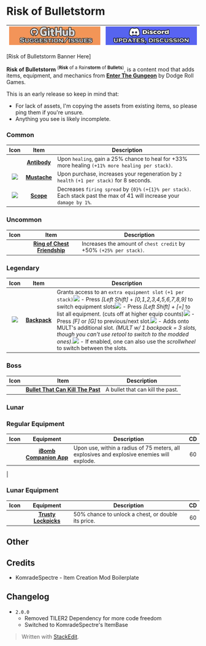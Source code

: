 ﻿# Risk of Bulletstorm
| [![github issues/request link](https://raw.githubusercontent.com/DestroyedClone/PoseHelper/master/PoseHelper/github_link.webp)](https://github.com/DestroyedClone/RiskOfBulletstorm/issues) | [![discord invite](https://raw.githubusercontent.com/DestroyedClone/PoseHelper/master/PoseHelper/discord_link.webp)](https://discord.gg/DpHu3qXMHK) |
|--|--|

[Risk of Bulletstorm Banner Here]

**Risk of Bulletstorm** <sup>(**Risk** of a Rain**storm** of **Bullets**)</sup>, is a content mod that adds items, equipment, and mechanics from [**Enter The Gungeon**](https://www.dodgeroll.com/gungeon/) by Dodge Roll Games.

This is an early release so keep in mind that:
- For lack of assets, I'm copying the assets from existing items, so please ping them if you're unsure.
- Anything you see is likely incomplete.

### Common
|Icon| Item | Description |
|:--:|:--:|--|
| | [**Antibody**](https://enterthegungeon.fandom.com/wiki/Antibody) | Upon `healing`, gain a 25% chance to heal for +33% more healing `(+11% more healing per stack)`.
| ![](https://i.imgur.com/mgb7N2g.png) | [**Mustache**](https://enterthegungeon.fandom.com/wiki/Mustache) | Upon purchase, increases your regeneration by `2 health` `(+1 per stack)` for 8 seconds.
| ![](https://i.imgur.com/MFuBwOI.png) | [**Scope**](https://enterthegungeon.fandom.com/wiki/Scope) | Decreases `firing spread` by `{0}%` `(+{1}% per stack)`.  Each stack past the max of 41 will increase your `damage by 1%`.

### Uncommon
|Icon| Item | Description |
|:--:|:--:|--|
| | [**Ring of Chest Friendship**](https://enterthegungeon.fandom.com/wiki/Ring_of_Chest_Friendship) | Increases the amount of `chest credit` by +50% `(+25% per stack)`.

### Legendary
|Icon| Item | Description |
|:--:|:--:|--|
|![](https://i.imgur.com/msag2Ku.png)|[**Backpack**](https://enterthegungeon.fandom.com/wiki/Backpack)|Grants access to an `extra equipment slot` `(+1 per stack)`![](https://i.imgur.com/G5NGtxV.png) - Press *[Left Shift]* + *[0,1,2,3,4,5,6,7,8,9]* to switch equipment slots![](https://i.imgur.com/G5NGtxV.png) - Press *[Left Shift] + [=]* to list all equipment. (cuts off at higher equip counts)![](https://i.imgur.com/G5NGtxV.png) - Press *[F]* or *[G]* to previous/next slot.![](https://i.imgur.com/G5NGtxV.png) - Adds onto MULT's additional slot. *(MULT w/ 1 backpack = 3 slots, though you can't use retool to switch to the modded ones)*.![](https://i.imgur.com/G5NGtxV.png) - If enabled, one can also use the *scrollwheel* to switch between the slots. |

### Boss
|Icon| Item | Description |
|:--:|:--:|--|
|  | [**Bullet That Can Kill The Past**](https://enterthegungeon.fandom.com/wiki/Bullet_That_Can_Kill_The_Past) | A bullet that can kill the past. |

### Lunar

### Regular Equipment
|Icon| Equipment | Description | CD |
|:--:|:--:|--|:--:|
|  | [**iBomb Companion App**](https://enterthegungeon.fandom.com/wiki/IBomb_Companion_App) | Upon use, within a radius of 75 meters, all explosives and explosive enemies will explode. | 60
|  

### Lunar Equipment
|Icon| Equipment | Description | CD |
|:--:|:--:|--|:--:|
|  | [**Trusty Lockpicks**](https://enterthegungeon.fandom.com/wiki/Trusty_Lockpicks) | 50% chance to unlock a chest, or double its price. | 60

## Other

## Credits
* KomradeSpectre - Item Creation Mod Boilerplate

## Changelog
* `2.0.0`
	* Removed TILER2 Dependency for more code freedom
	* Switched to KomradeSpectre's ItemBase

> Written with [StackEdit](https://stackedit.io/).